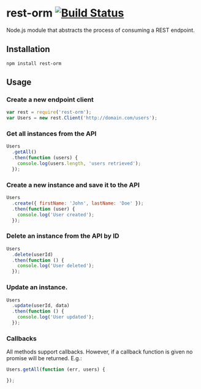 # rest-orm [![Build Status](https://travis-ci.org/ngonzalvez/rest-orm.svg?branch=master)](https://travis-ci.org/ngonzalvez/rest-orm)

Node.js module that abstracts the process of consuming a REST endpoint.


## Installation

    npm install rest-orm


## Usage

### Create a new endpoint client

~~~js
var rest = require('rest-orm');
var Users = new rest.Client('http://domain.com/users');
~~~


### Get all instances from the API

~~~js
Users
  .getAll()
  .then(function (users) {
    console.log(users.length, 'users retrieved');
  });
~~~


### Create a new instance and save it to the API

~~~js
Users
  .create({ firstName: 'John', lastName: 'Doe' });
  .then(function (user) {
    console.log('User created');
  });
~~~


### Delete an instance from the API by ID

~~~js
Users
  .delete(userId)
  .then(function () {
    console.log('User deleted');
  });
~~~


### Update an instance.

~~~js
Users
  .update(userId, data)
  .then(function () {
    console.log('User updated');
  });
~~~

### Callbacks

All methods support callbacks. However, if a callback function is given no promise will be returned. E.g.:

~~~js
Users.getAll(function (err, users) {

});
~~~
